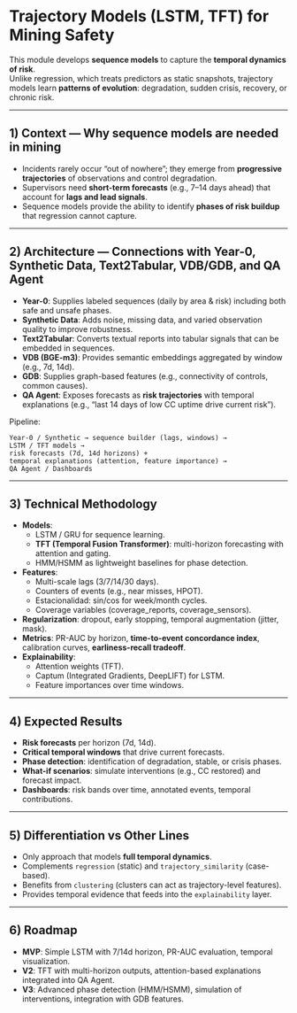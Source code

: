 # Trajectory Models (LSTM, TFT) for Mining Safety

This module develops **sequence models** to capture the **temporal dynamics of risk**.  
Unlike regression, which treats predictors as static snapshots, trajectory models learn **patterns of evolution**: degradation, sudden crisis, recovery, or chronic risk.

---

## 1) Context — Why sequence models are needed in mining
- Incidents rarely occur “out of nowhere”; they emerge from **progressive trajectories** of observations and control degradation.  
- Supervisors need **short-term forecasts** (e.g., 7–14 days ahead) that account for **lags and lead signals**.  
- Sequence models provide the ability to identify **phases of risk buildup** that regression cannot capture.  

---

## 2) Architecture — Connections with Year-0, Synthetic Data, Text2Tabular, VDB/GDB, and QA Agent
- **Year-0**: Supplies labeled sequences (daily by area & risk) including both safe and unsafe phases.  
- **Synthetic Data**: Adds noise, missing data, and varied observation quality to improve robustness.  
- **Text2Tabular**: Converts textual reports into tabular signals that can be embedded in sequences.  
- **VDB (BGE-m3)**: Provides semantic embeddings aggregated by window (e.g., 7d, 14d).  
- **GDB**: Supplies graph-based features (e.g., connectivity of controls, common causes).  
- **QA Agent**: Exposes forecasts as **risk trajectories** with temporal explanations (e.g., “last 14 days of low CC uptime drive current risk”).  

Pipeline:
```
Year-0 / Synthetic → sequence builder (lags, windows) →
LSTM / TFT models →
risk forecasts (7d, 14d horizons) +
temporal explanations (attention, feature importance) →
QA Agent / Dashboards
```

---

## 3) Technical Methodology
- **Models**:  
  - LSTM / GRU for sequence learning.  
  - **TFT (Temporal Fusion Transformer)**: multi-horizon forecasting with attention and gating.  
  - HMM/HSMM as lightweight baselines for phase detection.  
- **Features**:  
  - Multi-scale lags (3/7/14/30 days).  
  - Counters of events (e.g., near misses, HPOT).  
  - Estacionalidad: sin/cos for week/month cycles.  
  - Coverage variables (coverage_reports, coverage_sensors).  
- **Regularization**: dropout, early stopping, temporal augmentation (jitter, mask).  
- **Metrics**: PR-AUC by horizon, **time-to-event concordance index**, calibration curves, **earliness-recall tradeoff**.  
- **Explainability**:  
  - Attention weights (TFT).  
  - Captum (Integrated Gradients, DeepLIFT) for LSTM.  
  - Feature importances over time windows.  

---

## 4) Expected Results
- **Risk forecasts** per horizon (7d, 14d).  
- **Critical temporal windows** that drive current forecasts.  
- **Phase detection**: identification of degradation, stable, or crisis phases.  
- **What-if scenarios**: simulate interventions (e.g., CC restored) and forecast impact.  
- **Dashboards**: risk bands over time, annotated events, temporal contributions.  

---

## 5) Differentiation vs Other Lines
- Only approach that models **full temporal dynamics**.  
- Complements `regression` (static) and `trajectory_similarity` (case-based).  
- Benefits from `clustering` (clusters can act as trajectory-level features).  
- Provides temporal evidence that feeds into the `explainability` layer.  

---

## 6) Roadmap
- **MVP**: Simple LSTM with 7/14d horizon, PR-AUC evaluation, temporal visualization.  
- **V2**: TFT with multi-horizon outputs, attention-based explanations integrated into QA Agent.  
- **V3**: Advanced phase detection (HMM/HSMM), simulation of interventions, integration with GDB features.  
